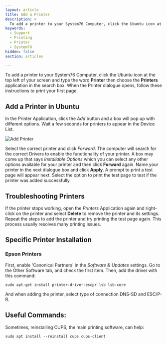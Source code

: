 ```yaml
---
layout: article
title: Add a Printer
description: >
  To add a printer to your System76 Computer, click the Ubuntu icon at the top left of your screen and type the word *Printer* then choose the *Printers* application in the search box. When the Printer dialogue opens, follow these instructions to print your first page.
keywords:
  - Support
  - Printing
  - Printer
  - System76
hidden: false
section: articles

---
```


  To add a printer to your System76 Computer, click the Ubuntu icon at the top left of your screen and type the word **Printer** then choose the **Printers** application in the search box. When the Printer dialogue opens, follow these instructions to print your first page.

## Add a Printer in Ubuntu

In the Printer Application, click the *Add* button and a box will pop up with different options. Wait a few seconds for printers to appear in the Device List.

![Add Printer]({{site.baseurl}}/images//add-a-printer/selectcorrectprinter.png)

Select the correct printer and click *Forward*. The computer will search for the correct Drivers to enable the functionality of your printer. A box may come up that says *Installable Options* which you can select any other options available for your printer and then click **Forward** again. Name your printer in the next dialogue box and click **Apply**. A prompt to print a test page will appear next. Select the option to print the test page to test if the printer was added successfully.

## Troubleshooting Printers

If the printer stops working, open the *Printers* Application again and right-click on the printer and select **Delete** to remove the printer and its settings. Repeat the steps to add the printer and try printing the test page again. This process usually resolves many printing issues.

## Specific Printer Installation

### Epson Printers

First, enable 'Canonical Partners' in the *Software & Updates* settings.  Go to the Other Software tab, and check the first item.  Then, add the driver with this command:

`sudo apt-get install printer-driver-escpr lsb lsb-core`

And when adding the printer, select type of connection DNS-SD and ESC/P-R.

## Useful Commands:

Sometimes, reinstalling CUPS, the main printing software, can help:

`sudo apt install --reinstall cups cups-client`

